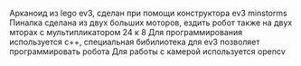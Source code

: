 Арканоид из lego ev3, сделан при помощи конструктора ev3 minstorms
Пиналка сделана из двух больших моторов, ездить робот также на двух мторах с мультипликатором 24 к 8
Для программирования используется c++, специальная бибилиотека для ev3 позволяет программировать робота
Для работы с камерой используется opencv
